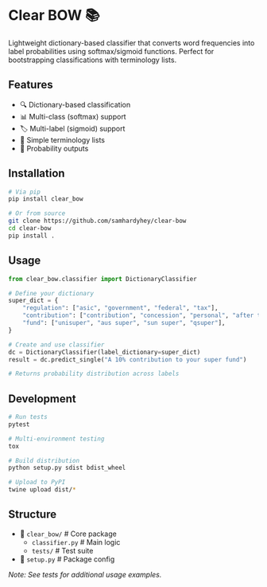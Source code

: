 # Clear BOW 📚

Lightweight dictionary-based classifier that converts word frequencies into label probabilities using softmax/sigmoid functions. Perfect for bootstrapping classifications with terminology lists.

## Features
- 🔍 Dictionary-based classification
- 📊 Multi-class (softmax) support
- 🏷️ Multi-label (sigmoid) support
- 📝 Simple terminology lists
- 🔢 Probability outputs

## Installation
```bash
# Via pip
pip install clear_bow

# Or from source
git clone https://github.com/samhardyhey/clear-bow
cd clear-bow
pip install .
```

## Usage
```python
from clear_bow.classifier import DictionaryClassifier

# Define your dictionary
super_dict = {
    "regulation": ["asic", "government", "federal", "tax"],
    "contribution": ["contribution", "concession", "personal", "after tax"],
    "fund": ["unisuper", "aus super", "sun super", "qsuper"],
}

# Create and use classifier
dc = DictionaryClassifier(label_dictionary=super_dict)
result = dc.predict_single("A 10% contribution to your super fund")

# Returns probability distribution across labels
```

## Development
```bash
# Run tests
pytest

# Multi-environment testing
tox

# Build distribution
python setup.py sdist bdist_wheel

# Upload to PyPI
twine upload dist/*
```

## Structure
- 🎯 `clear_bow/` # Core package
  - `classifier.py` # Main logic
  - `tests/` # Test suite
- 📝 `setup.py` # Package config

*Note: See tests for additional usage examples.*